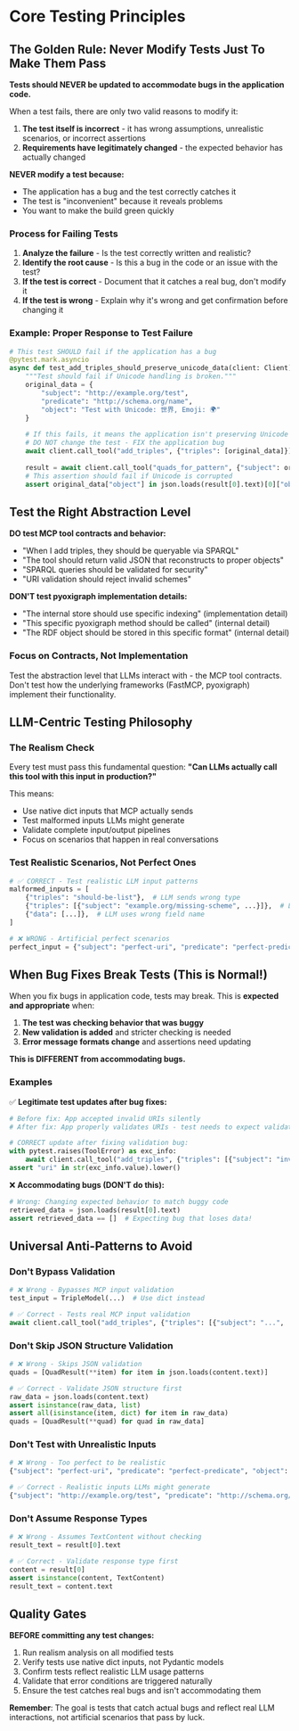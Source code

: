 # Core Testing Principles

## The Golden Rule: Never Modify Tests Just To Make Them Pass

**Tests should NEVER be updated to accommodate bugs in the application code.**

When a test fails, there are only two valid reasons to modify it:
1. **The test itself is incorrect** - it has wrong assumptions, unrealistic scenarios, or incorrect assertions
2. **Requirements have legitimately changed** - the expected behavior has actually changed

**NEVER modify a test because:**
- The application has a bug and the test correctly catches it
- The test is "inconvenient" because it reveals problems
- You want to make the build green quickly

### Process for Failing Tests

1. **Analyze the failure** - Is the test correctly written and realistic?
2. **Identify the root cause** - Is this a bug in the code or an issue with the test?
3. **If the test is correct** - Document that it catches a real bug, don't modify it
4. **If the test is wrong** - Explain why it's wrong and get confirmation before changing it

### Example: Proper Response to Test Failure

```python
# This test SHOULD fail if the application has a bug
@pytest.mark.asyncio
async def test_add_triples_should_preserve_unicode_data(client: Client) -> None:
    """Test should fail if Unicode handling is broken."""
    original_data = {
        "subject": "http://example.org/test",
        "predicate": "http://schema.org/name",
        "object": "Test with Unicode: 世界, Emoji: 🌍"
    }
    
    # If this fails, it means the application isn't preserving Unicode correctly
    # DO NOT change the test - FIX the application bug
    await client.call_tool("add_triples", {"triples": [original_data]})
    
    result = await client.call_tool("quads_for_pattern", {"subject": original_data["subject"]})
    # This assertion should fail if Unicode is corrupted
    assert original_data["object"] in json.loads(result[0].text)[0]["object"]
```

## Test the Right Abstraction Level

**DO test MCP tool contracts and behavior:**
- "When I add triples, they should be queryable via SPARQL"
- "The tool should return valid JSON that reconstructs to proper objects"
- "SPARQL queries should be validated for security"
- "URI validation should reject invalid schemes"

**DON'T test pyoxigraph implementation details:**
- "The internal store should use specific indexing" (implementation detail)
- "This specific pyoxigraph method should be called" (internal detail)
- "The RDF object should be stored in this specific format" (internal detail)

### Focus on Contracts, Not Implementation

Test the abstraction level that LLMs interact with - the MCP tool contracts. Don't test how the underlying frameworks (FastMCP, pyoxigraph) implement their functionality.

## LLM-Centric Testing Philosophy

### The Realism Check

Every test must pass this fundamental question:
**"Can LLMs actually call this tool with this input in production?"**

This means:
- Use native dict inputs that MCP actually sends
- Test malformed inputs LLMs might generate
- Validate complete input/output pipelines
- Focus on scenarios that happen in real conversations

### Test Realistic Scenarios, Not Perfect Ones

```python
# ✅ CORRECT - Test realistic LLM input patterns
malformed_inputs = [
    {"triples": "should-be-list"},  # LLM sends wrong type
    {"triples": [{"subject": "example.org/missing-scheme", ...}]},  # LLM forgets protocol
    {"data": [...]},  # LLM uses wrong field name
]

# ❌ WRONG - Artificial perfect scenarios
perfect_input = {"subject": "perfect-uri", "predicate": "perfect-predicate", ...}
```

## When Bug Fixes Break Tests (This is Normal!)

When you fix bugs in application code, tests may break. This is **expected and appropriate** when:

1. **The test was checking behavior that was buggy**
2. **New validation is added** and stricter checking is needed
3. **Error message formats change** and assertions need updating

**This is DIFFERENT from accommodating bugs.**

### Examples

✅ **Legitimate test updates after bug fixes:**
```python
# Before fix: App accepted invalid URIs silently
# After fix: App properly validates URIs - test needs to expect validation error

# CORRECT update after fixing validation bug:
with pytest.raises(ToolError) as exc_info:
    await client.call_tool("add_triples", {"triples": [{"subject": "invalid-uri", "predicate": "http://valid", "object": "valid"}]})
assert "uri" in str(exc_info.value).lower()
```

❌ **Accommodating bugs (DON'T do this):**
```python
# Wrong: Changing expected behavior to match buggy code
retrieved_data = json.loads(result[0].text)
assert retrieved_data == []  # Expecting bug that loses data!
```

## Universal Anti-Patterns to Avoid

### Don't Bypass Validation
```python
# ❌ Wrong - Bypasses MCP input validation
test_input = TripleModel(...)  # Use dict instead

# ✅ Correct - Tests real MCP input validation
await client.call_tool("add_triples", {"triples": [{"subject": "...", ...}]})
```

### Don't Skip JSON Structure Validation
```python
# ❌ Wrong - Skips JSON validation
quads = [QuadResult(**item) for item in json.loads(content.text)]

# ✅ Correct - Validate JSON structure first
raw_data = json.loads(content.text)
assert isinstance(raw_data, list)
assert all(isinstance(item, dict) for item in raw_data)
quads = [QuadResult(**quad) for quad in raw_data]
```

### Don't Test with Unrealistic Inputs
```python
# ❌ Wrong - Too perfect to be realistic
{"subject": "perfect-uri", "predicate": "perfect-predicate", "object": "perfect-object"}

# ✅ Correct - Realistic inputs LLMs might generate
{"subject": "http://example.org/test", "predicate": "http://schema.org/name", "object": "Real Value"}
```

### Don't Assume Response Types
```python
# ❌ Wrong - Assumes TextContent without checking
result_text = result[0].text

# ✅ Correct - Validate response type first
content = result[0]
assert isinstance(content, TextContent)
result_text = content.text
```

## Quality Gates

**BEFORE committing any test changes:**
1. Run realism analysis on all modified tests
2. Verify tests use native dict inputs, not Pydantic models
3. Confirm tests reflect realistic LLM usage patterns
4. Validate that error conditions are triggered naturally
5. Ensure the test catches real bugs and isn't accommodating them

**Remember**: The goal is tests that catch actual bugs and reflect real LLM interactions, not artificial scenarios that pass by luck.